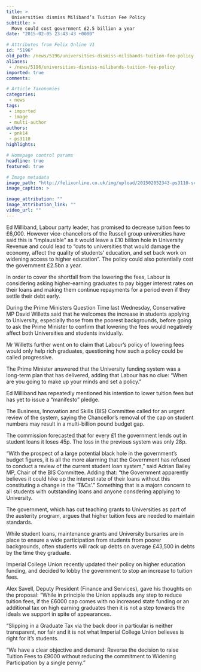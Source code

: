 ```yaml
---
title: >
  Universities dismiss Miliband’s Tuition Fee Policy
subtitle: >
  Move could cost government £2.5 billion a year
date: "2015-02-05 23:43:43 +0000"

# Attributes from Felix Online V1
id: "5196"
old_path: /news/5196/universities-dismiss-milibands-tuition-fee-policy
aliases:
 - /news/5196/universities-dismiss-milibands-tuition-fee-policy
imported: true
comments:

# Article Taxonomies
categories:
 - news
tags:
 - imported
 - image
 - multi-author
authors:
 - pnk14
 - ps3110
highlights:

# Homepage control params
headline: true
featured: true

# Image metadata
image_path: "http://felixonline.co.uk/img/upload/201502052343-ps3110-screen-shot-2015-02-05-at-23.43.30.png"
image_caption: >

image_attribution: ""
image_attribution_link: ""
video_url: ""
---
```


Ed Milliband, Labour party leader, has promised to decrease tuition fees to £6,000. However vice-chancellors of the Russell group universities have said this is “implausible” as it would leave a £10 billion hole in University Revenue and could lead to “cuts to universities that would damage the economy, affect the quality of students’ education, and set back work on widening access to higher education”. The policy could also potentially cost the government £2.5bn a year.

In order to cover the shortfall from the lowering the fees, Labour is considering asking higher-earning graduates to pay bigger interest rates on their loans and making them continue repayments for a period even if they settle their debt early.

During the Prime Ministers Question Time last Wednesday, Conservative MP David Willetts said that he welcomes the increase in students applying to University, especially those from the poorest backgrounds, before going to ask the Prime Minister to confirm that lowering the fees would negatively affect both Universities and students invidually.

Mr Willetts further went on to claim that Labour’s policy of lowering fees would only help rich graduates, questioning how such a policy could be called progressive.

The Prime Minister answered that the University funding system was a long-term plan that has delivered, adding that Labour has no clue: “When are you going to make up your minds and set a policy.”

Ed Milliband has repeatedly mentioned his intention to lower tuition fees but has yet to issue a “manifesto” pledge.

The Business, Innovation and Skills (BIS) Committee called for an urgent review of the system, saying the Chancellor’s removal of the cap on student numbers may result in a multi-billion pound budget gap.

The commission forecasted that for every £1 the government lends out in student loans it loses 45p. The loss in the previous system was only 28p.

“With the prospect of a large potential black hole in the government’s budget figures, it is all the more alarming that the Government has refused to conduct a review of the current student loan system,” said Adrian Bailey MP, Chair of the BIS Committee. Adding that: “the Government apparently believes it could hike up the interest rate of their loans without this constituting a change in the ‘T&Cs’.” Something that is a majorn concern to all students with outstanding loans and anyone consdering applying to University.

The government, which has cut teaching grants to Universities as part of the austerity program, argues that higher tuition fees are needed to maintain standards.

While student loans, maintenance grants and University bursaries are in place to ensure a wide participation from students from poorer backgrounds, often students will rack up debts on average £43,500 in debts by the time they graduate.

Imperial College Union recently updated their policy on higher education funding, and decided to lobby the government to stop an increase to tuition fees.

Alex Savell, Deputy President (Finance and Services), gave his thoughts on the proposal: “While in principle the Union applauds any step to reduce tuition fees, if the £6000 cap comes with no increased state funding or an additional tax on high earning graduates then it is not a step towards the ideals we support in spite of appearances.

“Slipping in a Graduate Tax via the back door in particular is neither transparent, nor fair and it is not what Imperial College Union believes is right for it’s students.

“We have a clear objective and demand: Reverse the decision to raise Tuition Fees to £9000 without reducing the commitment to Widening Participation by a single penny.”
